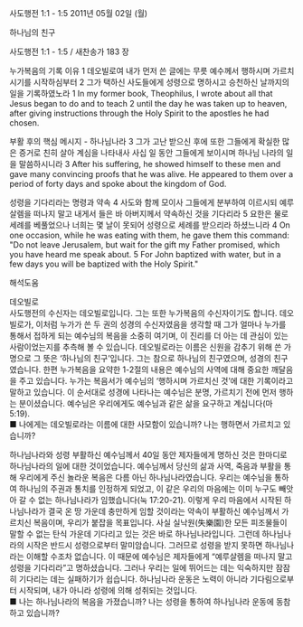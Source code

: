 사도행전 1:1 - 1:5 
2011년 05월 02일 (월)

하나님의 친구



사도행전 1:1 - 1:5 / 새찬송가 183 장


누가복음의 기록 이유
1 데오빌로여 내가 먼저 쓴 글에는 무릇 예수께서 행하시며 가르치시기를 시작하심부터 2 그가 택하신 사도들에게 성령으로 명하시고 승천하신 날까지의 일을 기록하였노라 
1 In my former book, Theophilus, I wrote about all that Jesus began to do and to teach 2 until the day he was taken up to heaven, after giving instructions through the Holy Spirit to the apostles he had chosen.  

부활 후의 핵심 메시지 - 하나님나라 
3 그가 고난 받으신 후에 또한 그들에게 확실한 많은 증거로 친히 살아 계심을 나타내사 사십 일 동안 그들에게 보이시며 하나님 나라의 일을 말씀하시니라 
3 After his suffering, he showed himself to these men and gave many convincing proofs that he was alive. He appeared to them over a period of forty days and spoke about the kingdom of God.   

성령을 기다리라는 명령과 약속 
4 사도와 함께 모이사 그들에게 분부하여 이르시되 예루살렘을 떠나지 말고 내게서 들은 바 아버지께서 약속하신 것을 기다리라 5 요한은 물로 세례를 베풀었으나 너희는 몇 날이 못되어 성령으로 세례를 받으리라 하셨느니라 
4 On one occasion, while he was eating with them, he gave them this command: "Do not leave Jerusalem, but wait for the gift my Father promised, which you have heard me speak about. 5 For John baptized with water, but in a few days you will be baptized with the Holy Spirit."

해석도움





데오빌로  
사도행전의 수신자는 데오빌로입니다. 그는 또한 누가복음의 수신자이기도 합니다. 데오빌로가, 이처럼 누가가 쓴 두 권의 성경의 수신자였음을 생각할 때 그가 얼마나 누가를 통해서 접하게 되는 예수님의 복음을 소중히 여기며, 이 진리를 더 아는 데 관심이 있는 사람이었는지를 추측해 볼 수 있습니다. 데오빌로라는 이름은 신원을 감추기 위해 쓴 가명으로 그 뜻은 ‘하나님의 친구’입니다. 그는 참으로 하나님의 친구였으며, 성경의 친구였습니다. 한편 누가복음을 요약한 1-2절의 내용은 예수님의 사역에 대해 중요한 깨달음을 주고 있습니다. 누가는 복음서가 예수님의 ‘행하시며 가르치신 것’에 대한 기록이라고 말하고 있습니다. 이 순서대로 성경에 나타나는 예수님은 분명, 가르치기 전에 먼저 행하는 분이셨습니다. 예수님은 우리에게도 예수님과 같은 삶을 요구하고 계십니다(마 5:19).  
■ 나에게는 데오빌로라는 이름에 대한 사모함이 있습니까? 나는 행하면서 가르치고 있습니까?   

 하나님나라와 성령 
부활하신 예수님께서 40일 동안 제자들에게 명하신 것은 한마디로 하나님나라의 일에 대한 것이었습니다. 예수님께서 당신의 삶과 사역, 죽음과 부활을 통해 우리에게 주신 놀라운 복음은 다름 아닌 하나님나라였습니다. 우리는 예수님을 통하여 하나님의 주권과 통치를 인정하게 되었고, 이 같은 우리의 마음에는 이미 누구도 빼앗아 갈 수 없는 하나님나라가 임했습니다(눅 17:20-21). 이렇게 우리 마음에서 시작된 하나님나라가 결국 온 땅 가운데 충만하게 임할 것이라는 약속이 부활하신 예수님께서 가르치신 복음이며, 우리가 붙잡을 목표입니다. 사실 실낙원(失樂園)한 모든 피조물들이 말할 수 없는 탄식 가운데 기다리고 있는 것은 바로 하나님나라입니다. 그런데 하나님나라의 시작은 반드시 성령으로부터 말미암습니다. 그러므로 성령을 받지 못하면 하나님나라는 이해할 수조차 없습니다. 이 때문에 예수님은 제자들에게 “예루살렘을 떠나지 말고 성령을 기다리라”고 명하셨습니다. 그러나 우리는 일에 뛰어드는 데는 익숙하지만 잠잠히 기다리는 데는 실패하기가 쉽습니다. 하나님나라 운동은 노력이 아니라 기다림으로부터 시작되며, 내가 아니라 성령에 의해 성취되는 것입니다.  
■ 나는 하나님나라의 복음을 가졌습니까? 나는 성령을 통하여 하나님나라 운동에 동참하고 있습니까?